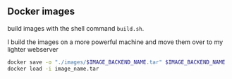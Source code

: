 ## Docker images

build images with the shell command `build.sh`. 

I build the images on a more powerful machine and move them over to my lighter webserver

```sh
docker save -o "./images/$IMAGE_BACKEND_NAME.tar" $IMAGE_BACKEND_NAME
docker load -i image_name.tar
```
